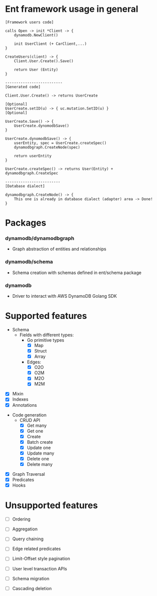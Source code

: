 # Ent framework usage in general
```
[Framework users code]

calls Open -> init *Client -> {
	dynamodb.NewClient()

	init UserClient (+ CarClient,...)
}

CreateUsers(client) -> {
	Client.User.Create().Save()

	return User (Entity)
}

--------------------------
[Generated code]

Client.User.Create() -> returns UserCreate

[Optional]
UserCreate.setID(u) -> { uc.mutation.SetID(u) }
[Optional]

UserCreate.Save() -> {
	UserCreate.dynomodbSave()
}

UserCreate.dynomodbSave() -> {
	userEntity, spec = UserCreate.createSpec()
	dynamodbgraph.CreateNode(spec)

	return userEntity
}

UserCreate.createSpec() -> returns User(Entity) + dynamodbgraph.CreateSpec

-------------------------
[Database dialect]

dynamodbgraph.CreateNode() -> {
	This one is already in database dialect (adapter) area -> Done!
}
```

# Packages

### dynamodb/dynamodbgraph
- Graph abstraction of entities and relationships


### dynamodb/schema
- Schema creation with schemas defined in ent/schema package

### dynamodb
- Driver to interact with AWS DynamoDB Golang SDK

# Supported features
- Schema
  - Fields with different types:
    - Go primitive types
      - [x] Map
      - [x] Struct
      - [x] Array
    - Edges: 
      - [x] O2O 
      - [x] O2M
      - [x] M2O
      - [x] M2M
- [x] Mixin
- [x] Indexes
- [x] Annotations
- Code generation
  - CRUD API
    - [x] Get many
    - [x] Get one
    - [x] Create
    - [x] Batch create
    - [x] Update one
    - [x] Update many
    - [x] Delete one
    - [x] Delete many
- [x] Graph Traversal
- [x] Predicates
- [x] Hooks
# Unsupported features
- [ ] Ordering
- [ ] Aggregation
- [ ] Query chaining 
- [ ] Edge related predicates
- [ ] Limit-Offset style pagination
- [ ] User level transaction APIs
- [ ] Schema migration
- [ ] Cascading deletion








